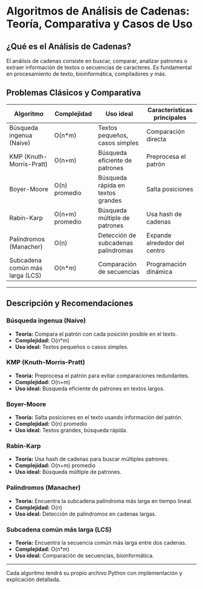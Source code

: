 # Algoritmos de Análisis de Cadenas: Teoría, Comparativa y Casos de Uso

## ¿Qué es el Análisis de Cadenas?
El análisis de cadenas consiste en buscar, comparar, analizar patrones o extraer información de textos o secuencias de caracteres. Es fundamental en procesamiento de texto, bioinformática, compiladores y más.

## Problemas Clásicos y Comparativa

| Algoritmo                  | Complejidad     | Uso ideal                                 | Características principales |
|----------------------------|-----------------|--------------------------------------------|----------------------------|
| Búsqueda ingenua (Naive)   | O(n*m)         | Textos pequeños, casos simples             | Comparación directa        |
| KMP (Knuth-Morris-Pratt)   | O(n+m)         | Búsqueda eficiente de patrones             | Preprocesa el patrón       |
| Boyer-Moore                | O(n) promedio  | Búsqueda rápida en textos grandes          | Salta posiciones           |
| Rabin-Karp                 | O(n+m) promedio| Búsqueda múltiple de patrones              | Usa hash de cadenas        |
| Palíndromos (Manacher)     | O(n)           | Detección de subcadenas palíndromas        | Expande alrededor del centro|
| Subcadena común más larga (LCS) | O(n*m)    | Comparación de secuencias                  | Programación dinámica      |

---

## Descripción y Recomendaciones

### Búsqueda ingenua (Naive)
- **Teoría:** Compara el patrón con cada posición posible en el texto.
- **Complejidad:** O(n*m)
- **Uso ideal:** Textos pequeños o casos simples.

### KMP (Knuth-Morris-Pratt)
- **Teoría:** Preprocesa el patrón para evitar comparaciones redundantes.
- **Complejidad:** O(n+m)
- **Uso ideal:** Búsqueda eficiente de patrones en textos largos.

### Boyer-Moore
- **Teoría:** Salta posiciones en el texto usando información del patrón.
- **Complejidad:** O(n) promedio
- **Uso ideal:** Textos grandes, búsqueda rápida.

### Rabin-Karp
- **Teoría:** Usa hash de cadenas para buscar múltiples patrones.
- **Complejidad:** O(n+m) promedio
- **Uso ideal:** Búsqueda múltiple de patrones.

### Palíndromos (Manacher)
- **Teoría:** Encuentra la subcadena palíndroma más larga en tiempo lineal.
- **Complejidad:** O(n)
- **Uso ideal:** Detección de palíndromos en cadenas largas.

### Subcadena común más larga (LCS)
- **Teoría:** Encuentra la secuencia común más larga entre dos cadenas.
- **Complejidad:** O(n*m)
- **Uso ideal:** Comparación de secuencias, bioinformática.

---

Cada algoritmo tendrá su propio archivo Python con implementación y explicación detallada.

